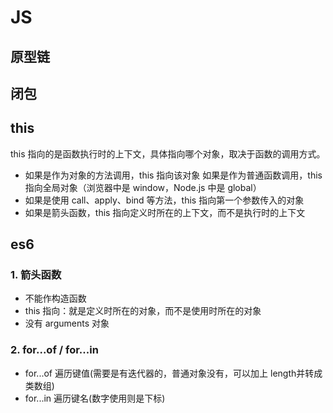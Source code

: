 

# JS

## 原型链

## 闭包
## this

this 指向的是函数执行时的上下文，具体指向哪个对象，取决于函数的调用方式。

- 如果是作为对象的方法调用，this 指向该对象
如果是作为普通函数调用，this 指向全局对象（浏览器中是 window，Node.js 中是 global）
- 如果是使用 call、apply、bind 等方法，this 指向第一个参数传入的对象
- 如果是箭头函数，this 指向定义时所在的上下文，而不是执行时的上下文

## es6

### 1. 箭头函数

- 不能作构造函数
- this 指向：就是定义时所在的对象，而不是使用时所在的对象
- 没有 arguments 对象


### 2. for...of / for...in

- for...of 遍历键值(需要是有迭代器的，普通对象没有，可以加上 length并转成类数组)
- for...in 遍历键名(数字使用则是下标)


